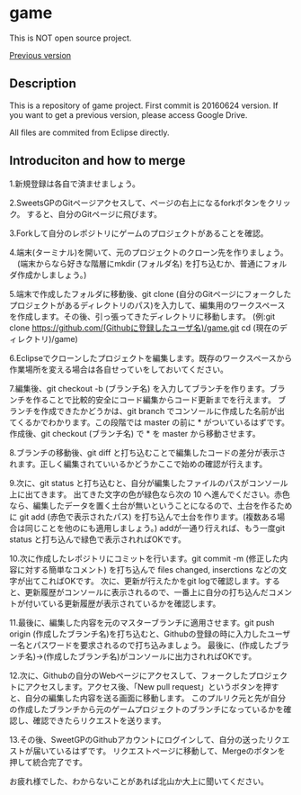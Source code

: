 # game
This is NOT open source project.

[Previous version](https://drive.google.com/drive/folders/0Bw0pbRfg9sLaRUc5dFAyZ2ZxZHM)

## Description
This is a repository of game project.
First commit is 20160624 version. If you want to get a previous version, please access Google Drive.

All files are commited from Eclipse directly.

## Introduciton and how to merge

1.新規登録は各自で済ませましょう。

2.SweetsGPのGitページアクセスして、ページの右上になるforkボタンをクリック。
  すると、自分のGitページに飛びます。

3.Forkして自分のレポジトリにゲームのプロジェクトがあることを確認。

4.端末(ターミナル)を開いて、元のプロジェクトのクローン先を作りましょう。
　(端末からなら好きな階層にmkdir (フォルダ名) を打ち込むか、普通にフォルダ作成かしましょう。)

5.端末で作成したフォルダに移動後、git clone (自分のGitページにフォークしたプロジェクトがあるディレクトリのパス)を入力して、編集用のワークスペースを作成します。その後、引っ張ってきたディレクトリに移動します。
(例:git clone https://github.com/(Githubに登録したユーザ名)/game.git cd (現在のディレクトリ)/game)

6.Eclipseでクローンしたプロジェクトを編集します。既存のワークスペースから作業場所を変える場合は各自せっていをしておいてください。

7.編集後、git checkout -b (ブランチ名) を入力してブランチを作ります。ブランチを作ることで比較的安全にコード編集からコード更新までを行えます。
ブランチを作成できたかどうかは、git branch でコンソールに作成した名前が出てくるかでわかります。この段階では master の前に * がついているはずです。
作成後、git checkout (ブランチ名) で * を master から移動させます。

8.ブランチの移動後、git diff と打ち込むことで編集したコードの差分が表示されます。正しく編集されていいるかどうかここで始めの確認が行えます。

9.次に、git status と打ち込むと、自分が編集したファイルのパスがコンソール上に出てきます。
出てきた文字の色が緑色なら次の 10 へ進んでください。赤色なら、編集したデータを置く土台が無いということになるので、土台を作るために git add (赤色で表示されたパス) を打ち込んで土台を作ります。(複数ある場合は同じことを他のにも適用しましょう。)
addが一通り行えれば、もう一度git status と打ち込んで緑色で表示されればOKです。

10.次に作成したレポジトリにコミットを行います。git commit -m (修正した内容に対する簡単なコメント) を打ち込んで files changed, inserctions などの文字が出てこればOKです。
次に、更新が行えたかをgit logで確認します。すると、更新履歴がコンソールに表示されるので、一番上に自分の打ち込んだコメントが付いている更新履歴が表示されているかを確認します。

11.最後に、編集した内容を元のマスターブランチに適用させます。git push origin (作成したブランチ名)を打ち込むと、Githubの登録の時に入力したユーザー名とパスワードを要求されるので打ち込みましょう。
最後に、(作成したブランチ名)->(作成したブランチ名)がコンソールに出力されればOKです。

12.次に、Githubの自分のWebページにアクセスして、フォークしたプロジェクトにアクセスします。アクセス後、「New pull request」というボタンを押すと、自分の編集した内容を送る画面に移動します。
このプルリク元と先が自分の作成したブランチから元のゲームプロジェクトのブランチになっているかを確認し、確認できたらリクエストを送ります。

13.その後、SweetGPのGithubアカウントにログインして、自分の送ったリクエストが届いているはずです。
リクエストページに移動して、Mergeのボタンを押して統合完了です。

お疲れ様でした、わからないことがあれば北山か大上に聞いてください。
